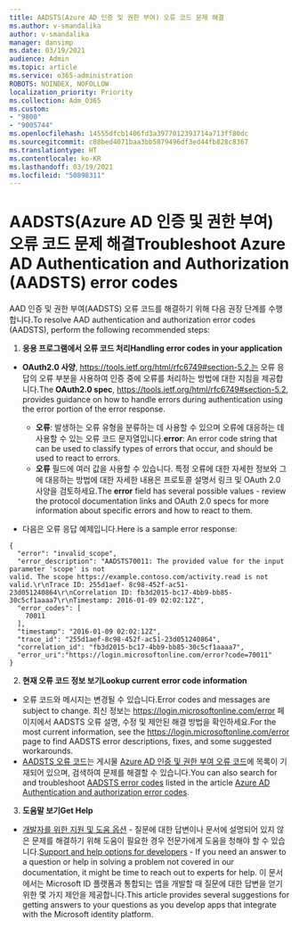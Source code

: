 ```yaml
---
title: AADSTS(Azure AD 인증 및 권한 부여) 오류 코드 문제 해결
ms.author: v-smandalika
author: v-smandalika
manager: dansimp
ms.date: 03/19/2021
audience: Admin
ms.topic: article
ms.service: o365-administration
ROBOTS: NOINDEX, NOFOLLOW
localization_priority: Priority
ms.collection: Adm_O365
ms.custom:
- "9800"
- "9005744"
ms.openlocfilehash: 14555dfcb1406fd3a3977012393714a713ff80dc
ms.sourcegitcommit: c08bed4071baa3bb5879496df3ed44fb828c8367
ms.translationtype: HT
ms.contentlocale: ko-KR
ms.lasthandoff: 03/19/2021
ms.locfileid: "50898311"
---
```

# <a name="troubleshoot-azure-ad-authentication-and-authorization-aadsts-error-codes"></a><span data-ttu-id="be468-102">AADSTS(Azure AD 인증 및 권한 부여) 오류 코드 문제 해결</span><span class="sxs-lookup"><span data-stu-id="be468-102">Troubleshoot Azure AD Authentication and Authorization (AADSTS) error codes</span></span>

<span data-ttu-id="be468-103">AAD 인증 및 권한 부여(AADSTS) 오류 코드를 해결하기 위해 다음 권장 단계를 수행합니다.</span><span class="sxs-lookup"><span data-stu-id="be468-103">To resolve AAD authentication and authorization error codes (AADSTS), perform the following recommended steps:</span></span>

1. <span data-ttu-id="be468-104">**응용 프로그램에서 오류 코드 처리**</span><span class="sxs-lookup"><span data-stu-id="be468-104">**Handling error codes in your application**</span></span>

- <span data-ttu-id="be468-105">**OAuth2.0 사양**, https://tools.ietf.org/html/rfc6749#section-5.2,는 오류 응답의 오류 부분을 사용하여 인증 중에 오류를 처리하는 방법에 대한 지침을 제공합니다.</span><span class="sxs-lookup"><span data-stu-id="be468-105">The **OAuth2.0 spec**, https://tools.ietf.org/html/rfc6749#section-5.2, provides guidance on how to handle errors during authentication using the error portion of the error response.</span></span>

    - <span data-ttu-id="be468-106">**오류**: 발생하는 오류 유형을 분류하는 데 사용할 수 있으며 오류에 대응하는 데 사용할 수 있는 오류 코드 문자열입니다.</span><span class="sxs-lookup"><span data-stu-id="be468-106">**error**: An error code string that can be used to classify types of errors that occur, and should be used to react to errors.</span></span>
    - <span data-ttu-id="be468-107">**오류** 필드에 여러 값을 사용할 수 있습니다. 특정 오류에 대한 자세한 정보와 그에 대응하는 방법에 대한 자세한 내용은 프로토콜 설명서 링크 및 OAuth 2.0 사양을 검토하세요.</span><span class="sxs-lookup"><span data-stu-id="be468-107">The **error** field has several possible values - review the protocol documentation links and OAuth 2.0 specs for more information about specific errors and how to react to them.</span></span>

- <span data-ttu-id="be468-108">다음은 오류 응답 예제입니다.</span><span class="sxs-lookup"><span data-stu-id="be468-108">Here is a sample error response:</span></span>
```
{
  "error": "invalid_scope",
  "error_description": "AADSTS70011: The provided value for the input parameter 'scope' is not 
valid. The scope https://example.contoso.com/activity.read is not valid.\r\nTrace ID: 255d1aef- 8c98-452f-ac51-23d051240864\r\nCorrelation ID: fb3d2015-bc17-4bb9-bb85-30c5cf1aaaa7\r\nTimestamp: 2016-01-09 02:02:12Z",
  "error_codes": [
    70011
  ],
  "timestamp": "2016-01-09 02:02:12Z",
  "trace_id": "255d1aef-8c98-452f-ac51-23d051240864",
  "correlation_id": "fb3d2015-bc17-4bb9-bb85-30c5cf1aaaa7", 
  "error_uri":"https://login.microsoftonline.com/error?code=70011"
}
```
2. <span data-ttu-id="be468-109">**현재 오류 코드 정보 보기**</span><span class="sxs-lookup"><span data-stu-id="be468-109">**Lookup current error code information**</span></span>

- <span data-ttu-id="be468-110">오류 코드와 메시지는 변경될 수 있습니다.</span><span class="sxs-lookup"><span data-stu-id="be468-110">Error codes and messages are subject to change.</span></span> <span data-ttu-id="be468-111">최신 정보는 https://login.microsoftonline.com/error 페이지에서 AADSTS 오류 설명, 수정 및 제안된 해결 방법을 확인하세요.</span><span class="sxs-lookup"><span data-stu-id="be468-111">For the most current information, see the https://login.microsoftonline.com/error page to find AADSTS error descriptions, fixes, and some suggested workarounds.</span></span>
- <span data-ttu-id="be468-112">[AADSTS 오류 코드](https://docs.microsoft.com/azure/active-directory/develop/reference-aadsts-error-codes#aadsts-error-codes)는 게시물 [Azure AD 인증 및 권한 부여 오류 코드](https://docs.microsoft.com/azure/active-directory/develop/reference-aadsts-error-codes#handling-error-codes-in-your-application)에 목록이 기재되어 있으며, 검색하여 문제를 해결할 수 있습니다.</span><span class="sxs-lookup"><span data-stu-id="be468-112">You can also search for and troubleshoot [AADSTS error codes](https://docs.microsoft.com/azure/active-directory/develop/reference-aadsts-error-codes#aadsts-error-codes) listed in the article [Azure AD Authentication and authorization error codes](https://docs.microsoft.com/azure/active-directory/develop/reference-aadsts-error-codes#handling-error-codes-in-your-application).</span></span>

3. <span data-ttu-id="be468-113">**도움말 보기**</span><span class="sxs-lookup"><span data-stu-id="be468-113">**Get Help**</span></span>

- <span data-ttu-id="be468-114">[개발자를 위한 지원 및 도움 옵션](https://docs.microsoft.com/azure/active-directory/develop/developer-support-help-options) - 질문에 대한 답변이나 문서에 설명되어 있지 않은 문제를 해결하기 위해 도움이 필요한 경우 전문가에게 도움을 청해야 할 수 있습니다.</span><span class="sxs-lookup"><span data-stu-id="be468-114">[Support and help options for developers](https://docs.microsoft.com/azure/active-directory/develop/developer-support-help-options) - If you need an answer to a question or help in solving a problem not covered in our documentation, it might be time to reach out to experts for help.</span></span> <span data-ttu-id="be468-115">이 문서에서는 Microsoft ID 플랫폼과 통합되는 앱을 개발할 때 질문에 대한 답변을 얻기 위한 몇 가지 제안을 제공합니다.</span><span class="sxs-lookup"><span data-stu-id="be468-115">This article provides several suggestions for getting answers to your questions as you develop apps that integrate with the Microsoft identity platform.</span></span>








